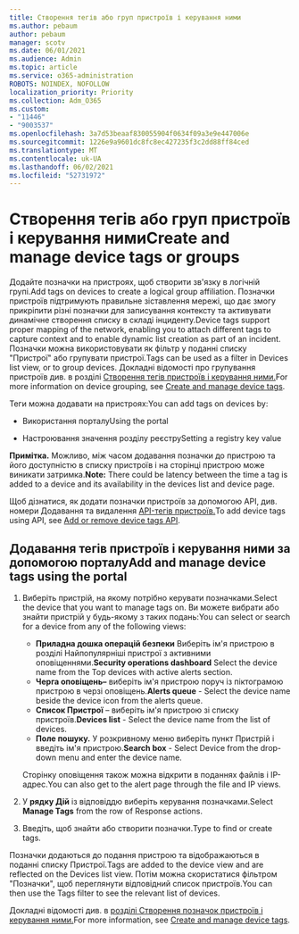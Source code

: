 ```yaml
---
title: Створення тегів або груп пристроїв і керування ними
ms.author: pebaum
author: pebaum
manager: scotv
ms.date: 06/01/2021
ms.audience: Admin
ms.topic: article
ms.service: o365-administration
ROBOTS: NOINDEX, NOFOLLOW
localization_priority: Priority
ms.collection: Adm_O365
ms.custom:
- "11446"
- "9003537"
ms.openlocfilehash: 3a7d53beaaf830055904f0634f09a3e9e447006e
ms.sourcegitcommit: 1226e9a9601dc8fc8ec427235f3c2dd88ff84ced
ms.translationtype: MT
ms.contentlocale: uk-UA
ms.lasthandoff: 06/02/2021
ms.locfileid: "52731972"
---
```

# <a name="create-and-manage-device-tags-or-groups"></a><span data-ttu-id="60180-102">Створення тегів або груп пристроїв і керування ними</span><span class="sxs-lookup"><span data-stu-id="60180-102">Create and manage device tags or groups</span></span>

<span data-ttu-id="60180-103">Додайте позначки на пристроях, щоб створити зв'язку в логічній групі.</span><span class="sxs-lookup"><span data-stu-id="60180-103">Add tags on devices to create a logical group affiliation.</span></span> <span data-ttu-id="60180-104">Позначки пристроїв підтримують правильне зіставлення мережі, що дає змогу прикріпити різні позначки для записування контексту та активувати динамічне створення списку в складі інциденту.</span><span class="sxs-lookup"><span data-stu-id="60180-104">Device tags support proper mapping of the network, enabling you to attach different tags to capture context and to enable dynamic list creation as part of an incident.</span></span> <span data-ttu-id="60180-105">Позначки можна використовувати як фільтр у поданні списку "Пристрої" або групувати пристрої.</span><span class="sxs-lookup"><span data-stu-id="60180-105">Tags can be used as a filter in Devices list view, or to group devices.</span></span> <span data-ttu-id="60180-106">Докладні відомості про групування пристроїв див. в розділі [Створення тегів пристроїв і керування ними.](/microsoft-365/security/defender-endpoint/machine-tags)</span><span class="sxs-lookup"><span data-stu-id="60180-106">For more information on device grouping, see [Create and manage device tags](/microsoft-365/security/defender-endpoint/machine-tags).</span></span>

<span data-ttu-id="60180-107">Теги можна додавати на пристроях:</span><span class="sxs-lookup"><span data-stu-id="60180-107">You can add tags on devices by:</span></span>

- <span data-ttu-id="60180-108">Використання порталу</span><span class="sxs-lookup"><span data-stu-id="60180-108">Using the portal</span></span>

- <span data-ttu-id="60180-109">Настроювання значення розділу реєстру</span><span class="sxs-lookup"><span data-stu-id="60180-109">Setting a registry key value</span></span>
 
<span data-ttu-id="60180-110">**Примітка.** Можливо, між часом додавання позначки до пристрою та його доступністю в списку пристроїв і на сторінці пристрою може виникати затримка.</span><span class="sxs-lookup"><span data-stu-id="60180-110">**Note:** There could be latency between the time a tag is added to a device and its availability in the devices list and device page.</span></span>

<span data-ttu-id="60180-111">Щоб дізнатися, як додати позначки пристроїв за допомогою API, див. номери Додавання та видалення [API-тегів пристроїв.](/microsoft-365/security/defender-endpoint/add-or-remove-machine-tags)</span><span class="sxs-lookup"><span data-stu-id="60180-111">To add device tags using API, see [Add or remove device tags API](/microsoft-365/security/defender-endpoint/add-or-remove-machine-tags).</span></span>

## <a name="add-and-manage-device-tags-using-the-portal"></a><span data-ttu-id="60180-112">Додавання тегів пристроїв і керування ними за допомогою порталу</span><span class="sxs-lookup"><span data-stu-id="60180-112">Add and manage device tags using the portal</span></span>

1. <span data-ttu-id="60180-113">Виберіть пристрій, на якому потрібно керувати позначками.</span><span class="sxs-lookup"><span data-stu-id="60180-113">Select the device that you want to manage tags on.</span></span> <span data-ttu-id="60180-114">Ви можете вибрати або знайти пристрій у будь-якому з таких подань:</span><span class="sxs-lookup"><span data-stu-id="60180-114">You can select or search for a device from any of the following views:</span></span>

    - <span data-ttu-id="60180-115">**Приладна дошка операцій безпеки** Виберіть ім'я пристрою в розділі Найпопулярніші пристрої з активними оповіщеннями.</span><span class="sxs-lookup"><span data-stu-id="60180-115">**Security operations dashboard** Select the device name from the Top devices with active alerts section.</span></span>
    - <span data-ttu-id="60180-116">**Черга оповіщень–** виберіть ім'я пристрою поруч із піктограмою пристрою в черзі оповіщень.</span><span class="sxs-lookup"><span data-stu-id="60180-116">**Alerts queue** - Select the device name beside the device icon from the alerts queue.</span></span>
    - <span data-ttu-id="60180-117">**Список Пристрої** – виберіть ім'я пристрою зі списку пристроїв.</span><span class="sxs-lookup"><span data-stu-id="60180-117">**Devices list** - Select the device name from the list of devices.</span></span>
    - <span data-ttu-id="60180-118">**Поле пошуку.** У розкривному меню виберіть пункт Пристрій і введіть ім'я пристрою.</span><span class="sxs-lookup"><span data-stu-id="60180-118">**Search box** - Select Device from the drop-down menu and enter the device name.</span></span>

    <span data-ttu-id="60180-119">Сторінку оповіщення також можна відкрити в поданнях файлів і IP-адрес.</span><span class="sxs-lookup"><span data-stu-id="60180-119">You can also get to the alert page through the file and IP views.</span></span>

1. <span data-ttu-id="60180-120">У **рядку Дій** із відповіддю виберіть керування позначками.</span><span class="sxs-lookup"><span data-stu-id="60180-120">Select **Manage Tags** from the row of Response actions.</span></span>

1. <span data-ttu-id="60180-121">Введіть, щоб знайти або створити позначки.</span><span class="sxs-lookup"><span data-stu-id="60180-121">Type to find or create tags.</span></span>

<span data-ttu-id="60180-122">Позначки додаються до подання пристрою та відображаються в поданні списку Пристрої.</span><span class="sxs-lookup"><span data-stu-id="60180-122">Tags are added to the device view and are reflected on the Devices list view.</span></span> <span data-ttu-id="60180-123">Потім можна скористатися фільтром "Позначки", щоб переглянути відповідний список пристроїв.</span><span class="sxs-lookup"><span data-stu-id="60180-123">You can then use the Tags filter to see the relevant list of devices.</span></span>

<span data-ttu-id="60180-124">Докладні відомості див. в [розділі Створення позначок пристроїв і керування ними.](/microsoft-365/security/defender-endpoint/machine-tags)</span><span class="sxs-lookup"><span data-stu-id="60180-124">For more information, see [Create and manage device tags](/microsoft-365/security/defender-endpoint/machine-tags).</span></span>